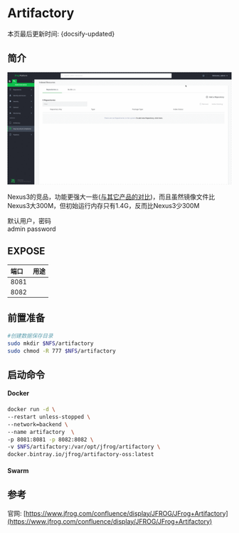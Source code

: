 
# Artifactory

本页最后更新时间: {docsify-updated}

## 简介

![](../../images/jfrog.gif)

Nexus3的竞品，功能更强大一些\([与其它产品的对比](https://www.eficode.com/blog/artifactory-nexus-proget)\)，而且虽然镜像文件比Nexus3大300M，但初始运行内存只有1.4G，反而比Nexus3少300M

默认用户，密码  
admin password

## EXPOSE

| 端口 | 用途 |
| :--- | :--- |
| 8081 |  |
| 8082 |  |

## 前置准备

```bash
#创建数据保存目录
sudo mkdir $NFS/artifactory
sudo chmod -R 777 $NFS/artifactory
```

## 启动命令

<!-- tabs:start -->
#### **Docker**
```bash
docker run -d \
--restart unless-stopped \
--network=backend \
--name artifactory  \
-p 8081:8081 -p 8082:8082 \
-v $NFS/artifactory:/var/opt/jfrog/artifactory \
docker.bintray.io/jfrog/artifactory-oss:latest
```


#### **Swarm**


<!-- tabs:end -->



## 参考

官网: [https://www.jfrog.com/confluence/display/JFROG/JFrog+Artifactory](https://www.jfrog.com/confluence/display/JFROG/JFrog+Artifactory)

